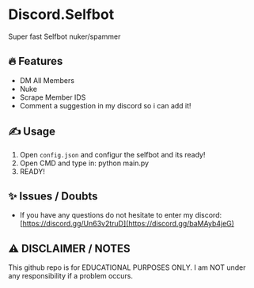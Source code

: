 # Discord.Selfbot
Super fast Selfbot nuker/spammer


## 🔥 Features
- DM All Members
- Nuke
- Scrape Member IDS
- Comment a suggestion in my discord so i can add it!

## ✍️ Usage
1. Open `config.json` and configur the selfbot and its ready!
2. Open CMD and type in: python main.py
3. READY!

## ✨ Issues / Doubts

- If you have any questions do not hesitate to enter my discord: [https://discord.gg/Un63v2truD](https://discord.gg/baMAyb4jeG)

## ⚠️ DISCLAIMER / NOTES
This github repo is for EDUCATIONAL PURPOSES ONLY. I am NOT under any responsibility if a problem occurs.

